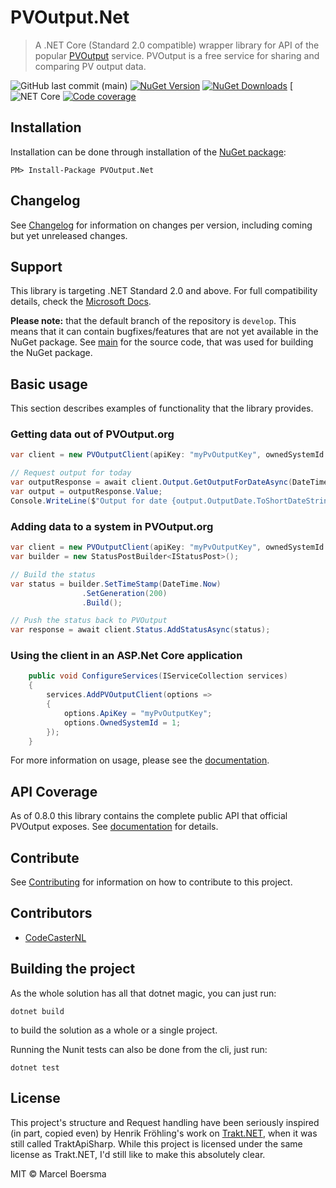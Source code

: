 # PVOutput.Net

> A .NET Core (Standard 2.0 compatible) wrapper library for API of the popular [PVOutput](https://pvoutput.org) service.
> PVOutput is a free service for sharing and comparing PV output data.

![GitHub last commit (main)](https://img.shields.io/github/last-commit/pyrocumulus/PVOutput.Net/main?label=last%20commit%20%28main%29)
[![NuGet Version](https://img.shields.io/nuget/v/PVOutput.Net.svg?logo=nuget)](https://www.nuget.org/packages/PVOutput.Net/)
[![NuGet Downloads](https://img.shields.io/nuget/dt/PVOutput.Net.svg?logo=nuget)](https://www.nuget.org/packages/PVOutput.Net/)
[![NET Core](https://github.com/pyrocumulus/pvoutput.net/actions/workflows/dotnetcore.yml/badge.svg?branch=develop)
[![Code coverage](https://img.shields.io/codecov/c/github/pyrocumulus/PVOutput.Net/develop)](https://codecov.io/gh/pyrocumulus/pvoutput.net)

## Installation

Installation can be done through installation of the [NuGet package](https://www.nuget.org/packages/PVOutput.Net/):

```posh
PM> Install-Package PVOutput.Net
```

## Changelog

See [Changelog](CHANGELOG.md) for information on changes per version, including coming but yet unreleased changes.

## Support

This library is targeting .NET Standard 2.0 and above. For full compatibility details, check the [Microsoft Docs](https://docs.microsoft.com/nl-nl/dotnet/standard/net-standard#net-implementation-support).

**Please note:** that the default branch of the repository is `develop`. This means that it can contain bugfixes/features that are not yet available in the NuGet package.
See [main](https://github.com/pyrocumulus/pvoutput.net/tree/main) for the source code, that was used for building the NuGet package.

## Basic usage

This section describes examples of functionality that the library provides.

### Getting data out of PVOutput.org

```csharp
var client = new PVOutputClient(apiKey: "myPvOutputKey", ownedSystemId: 1);

// Request output for today
var outputResponse = await client.Output.GetOutputForDateAsync(DateTime.Today);
var output = outputResponse.Value;
Console.WriteLine($"Output for date {output.OutputDate.ToShortDateString()}, {output.EnergyGenerated} Wh generated");

```

### Adding data to a system in PVOutput.org

```csharp
var client = new PVOutputClient(apiKey: "myPvOutputKey", ownedSystemId: 1);
var builder = new StatusPostBuilder<IStatusPost>();

// Build the status
var status = builder.SetTimeStamp(DateTime.Now)
                .SetGeneration(200)
                .Build();

// Push the status back to PVOutput
var response = await client.Status.AddStatusAsync(status);

```

### Using the client in an ASP.Net Core application

```csharp
    public void ConfigureServices(IServiceCollection services)
    {
        services.AddPVOutputClient(options =>
        {
            options.ApiKey = "myPvOutputKey";
            options.OwnedSystemId = 1;
        });
    }
```

For more information on usage, please see the [documentation](https://pyrocumulus.github.io/pvoutput.net/).

## API Coverage

As of 0.8.0 this library contains the complete public API that official PVOutput exposes. See [documentation](https://pyrocumulus.github.io/pvoutput.net/) for details.

## Contribute

See [Contributing](CONTRIBUTING.md) for information on how to contribute to this project.

## Contributors

- [CodeCasterNL](https://github.com/CodeCasterNL)

## Building the project

As the whole solution has all that dotnet magic, you can just run:

```posh
dotnet build
```

to build the solution as a whole or a single project.

Running the Nunit tests can also be done from the cli, just run:

```posh
dotnet test
```

## License

This project's structure and Request handling have been seriously inspired (in part, copied even) by Henrik Fröhling's work on [Trakt.NET](https://github.com/henrikfroehling/Trakt.NET), when it was still called TraktApiSharp. While this project is licensed under the same license as Trakt.NET, I'd still like to make this absolutely clear.

MIT © Marcel Boersma
